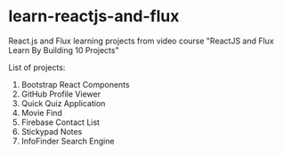 # learn-reactjs-and-flux
React.js and Flux learning projects from video course "ReactJS and Flux Learn By Building 10 Projects"

List of projects:

1. Bootstrap React Components
2. GitHub Profile Viewer
3. Quick Quiz Application
4. Movie Find
5. Firebase Contact List
6. Stickypad Notes
7. InfoFinder Search Engine